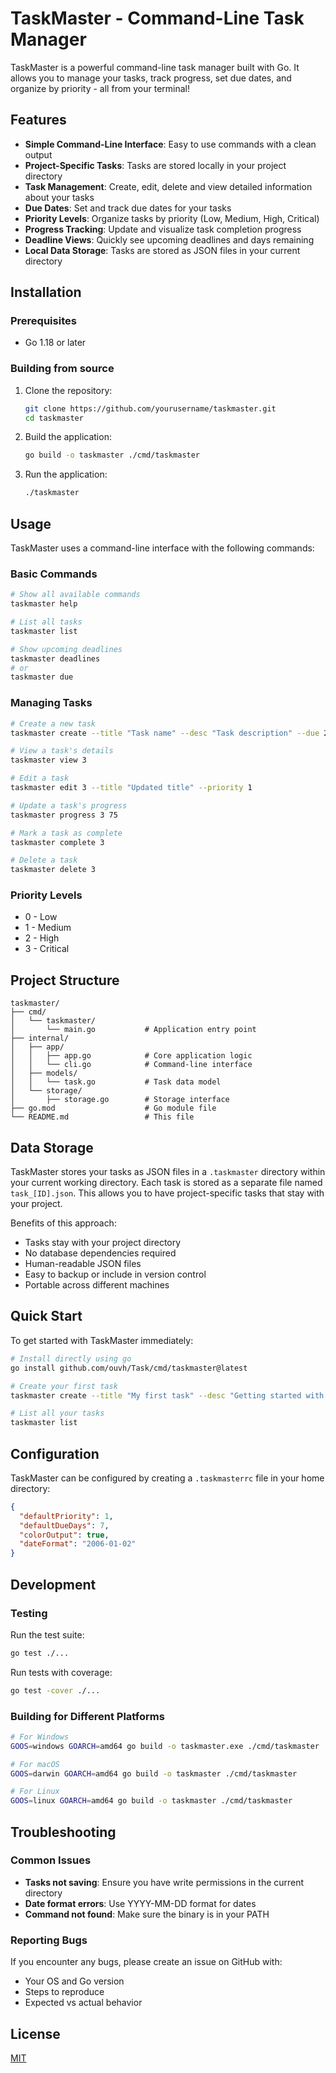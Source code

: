 # TaskMaster - Command-Line Task Manager

TaskMaster is a powerful command-line task manager built with Go. It allows you to manage your tasks, track progress, set due dates, and organize by priority - all from your terminal!

## Features

- **Simple Command-Line Interface**: Easy to use commands with a clean output
- **Project-Specific Tasks**: Tasks are stored locally in your project directory
- **Task Management**: Create, edit, delete and view detailed information about your tasks
- **Due Dates**: Set and track due dates for your tasks
- **Priority Levels**: Organize tasks by priority (Low, Medium, High, Critical)
- **Progress Tracking**: Update and visualize task completion progress
- **Deadline Views**: Quickly see upcoming deadlines and days remaining
- **Local Data Storage**: Tasks are stored as JSON files in your current directory

## Installation

### Prerequisites

- Go 1.18 or later

### Building from source

1. Clone the repository:
   ```bash
   git clone https://github.com/yourusername/taskmaster.git
   cd taskmaster
   ```

2. Build the application:
   ```bash
   go build -o taskmaster ./cmd/taskmaster
   ```

3. Run the application:
   ```bash
   ./taskmaster
   ```

## Usage

TaskMaster uses a command-line interface with the following commands:

### Basic Commands

```bash
# Show all available commands
taskmaster help

# List all tasks
taskmaster list

# Show upcoming deadlines
taskmaster deadlines
# or
taskmaster due
```

### Managing Tasks

```bash
# Create a new task
taskmaster create --title "Task name" --desc "Task description" --due 2023-12-31 --priority 2

# View a task's details
taskmaster view 3

# Edit a task
taskmaster edit 3 --title "Updated title" --priority 1

# Update a task's progress
taskmaster progress 3 75

# Mark a task as complete
taskmaster complete 3

# Delete a task
taskmaster delete 3
```

### Priority Levels

- 0 - Low
- 1 - Medium
- 2 - High
- 3 - Critical

## Project Structure

```
taskmaster/
├── cmd/
│   └── taskmaster/
│       └── main.go           # Application entry point
├── internal/
│   ├── app/
│   │   ├── app.go            # Core application logic
│   │   └── cli.go            # Command-line interface
│   ├── models/
│   │   └── task.go           # Task data model
│   └── storage/
│       ├── storage.go        # Storage interface
├── go.mod                    # Go module file
└── README.md                 # This file
```

## Data Storage

TaskMaster stores your tasks as JSON files in a `.taskmaster` directory within your current working directory. Each task is stored as a separate file named `task_[ID].json`. This allows you to have project-specific tasks that stay with your project.

Benefits of this approach:
- Tasks stay with your project directory
- No database dependencies required
- Human-readable JSON files
- Easy to backup or include in version control
- Portable across different machines

## Quick Start

To get started with TaskMaster immediately:

```bash
# Install directly using go
go install github.com/ouvh/Task/cmd/taskmaster@latest

# Create your first task
taskmaster create --title "My first task" --desc "Getting started with TaskMaster" --priority 1

# List all your tasks
taskmaster list
```

## Configuration

TaskMaster can be configured by creating a `.taskmasterrc` file in your home directory:

```json
{
  "defaultPriority": 1,
  "defaultDueDays": 7,
  "colorOutput": true,
  "dateFormat": "2006-01-02"
}
```

## Development

### Testing

Run the test suite:

```bash
go test ./...
```

Run tests with coverage:

```bash
go test -cover ./...
```

### Building for Different Platforms

```bash
# For Windows
GOOS=windows GOARCH=amd64 go build -o taskmaster.exe ./cmd/taskmaster

# For macOS
GOOS=darwin GOARCH=amd64 go build -o taskmaster ./cmd/taskmaster

# For Linux
GOOS=linux GOARCH=amd64 go build -o taskmaster ./cmd/taskmaster
```

## Troubleshooting

### Common Issues

- **Tasks not saving**: Ensure you have write permissions in the current directory
- **Date format errors**: Use YYYY-MM-DD format for dates
- **Command not found**: Make sure the binary is in your PATH

### Reporting Bugs

If you encounter any bugs, please create an issue on GitHub with:
- Your OS and Go version
- Steps to reproduce
- Expected vs actual behavior

## License

[MIT](LICENSE)
